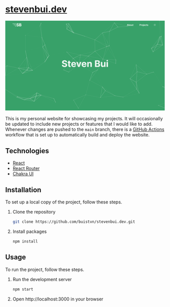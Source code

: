 <!-- PROJECT -->
# [stevenbui.dev](https://stevenbui.dev)

![Project Screenshot][project-screenshot]

This is my personal website for showcasing my projects. It will occasionally be updated to include new projects or features that I would like to add. Whenever changes are pushed to the `main` branch, there is a [GitHub Actions](https://docs.github.com/en/actions) workflow that is set up to automatically build and deploy the website.



<!-- TECHNOLOGIES -->
## Technologies

* [React](https://reactjs.org/)
* [React Router](https://reactrouter.com/)
* [Chakra UI](https://chakra-ui.com/)



<!-- INSTALLATION -->
## Installation

To set up a local copy of the project, follow these steps.

1. Clone the repository
   ```sh
   git clone https://github.com/buistvn/stevenbui.dev.git
   ```
2. Install packages
   ```sh
   npm install
   ```



<!-- USAGE -->
## Usage

To run the project, follow these steps.

1. Run the development server
   ```sh
   npm start
   ```
2. Open http://localhost:3000 in your browser



<!-- LINKS & IMAGES -->
[project-screenshot]: /docs/portfolio.png
